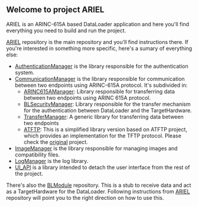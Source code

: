 ## Welcome to project ARIEL

ARIEL is an ARINC-615A based DataLoader application and here you'll find everything you need to build and run the project.

[ARIEL](https://github.com/TCC-PES-2022/ARIEL) repository is the main repository and you'll find instructions there. If you're interested in something more specific, here's a sumary of everything else:

* [AuthenticationManager](https://github.com/TCC-PES-2022/AuthenticationManager) is the library responsible for the authentication system.
* [CommunicationManager](https://github.com/TCC-PES-2022/CommunicationManager) is the library responsible for communication between two endpoints using ARINC-615A protocol. It's subdivided in:
  * [ARINC615AManager](https://github.com/TCC-PES-2022/ARINC615AManager): Library responsible for transferring data between two endpoints using ARINC 615A protocol.
  * [BLSecurityManager](https://github.com/TCC-PES-2022/BLSecurityManager): Library responsible for the transfer mechanism for the authentication between DataLoader and the TargetHardware.
  * [TransferManager](https://github.com/TCC-PES-2022/TransferManager): A generic library for transferring data between two endpoints
  * [ATFTP](https://github.com/TCC-PES-2022/atftp/tree/libatftp): This is a simplified library version based on ATFTP project, which provides an implementation for the TFTP protocol. Please check the [original](https://salsa.debian.org/debian/atftp) project.
* [ImageManager](https://github.com/TCC-PES-2022/ImageManager) is the library responsible for managing images and compatibility files.
* [LogManager](https://github.com/TCC-PES-2022/LogManager) is the log library.
* [UI_API](https://github.com/TCC-PES-2022/UI_API) is a library intended to detach the user interface from the rest of the project.
  
There's also the [BLModule](https://github.com/TCC-PES-2022/BLModule) repository. This is a stub to receive data and act as a TargetHardware for the DataLoader. Following instructions from [ARIEL](https://github.com/TCC-PES-2022/ARIEL) repository will point you to the right direction on how to use this.
